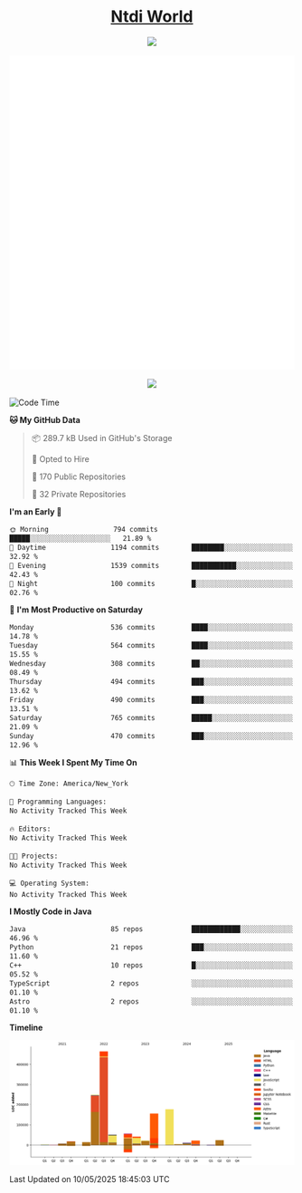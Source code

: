 <h1 align="center"><a href="https://www.ntdi.world">Ntdi World</a></h1>
<p align="center">
  <a href="https://github.com/n-tdi"><img src="https://readme-typing-svg.herokuapp.com?lines=FullStack+Developer;Web+Developer;Open-Source+Enthusiast;Java+Developer;Spigot-API%20Developer;&center=true&width=500&height=50"></a>
</p>

<div align="center">
  <img src="/github-metrics.svg"></img>
  
  <img src="https://komarev.com/ghpvc/?username=n-tdi&color=green"></img>
</div>

<!-- May use later.. idk -->
<!-- <a href="http://www.github.com/n-tdi"><img src="https://github-readme-stats.vercel.app/api?username=n-tdi&show_icons=true&hide=&count_private=true&title_color=0891b2&text_color=ffffff&icon_color=0891b2&bg_color=1c1917&hide_border=true&show_icons=true" alt="n-tdi's GitHub stats" /></a> -->

<!--START_SECTION:waka-->
![Code Time](http://img.shields.io/badge/Code%20Time-324%20hrs%2046%20mins-blue)

**🐱 My GitHub Data** 

> 📦 289.7 kB Used in GitHub's Storage 
 > 
> 💼 Opted to Hire
 > 
> 📜 170 Public Repositories 
 > 
> 🔑 32 Private Repositories 
 > 
**I'm an Early 🐤** 

```text
🌞 Morning                794 commits         █████░░░░░░░░░░░░░░░░░░░░   21.89 % 
🌆 Daytime                1194 commits        ████████░░░░░░░░░░░░░░░░░   32.92 % 
🌃 Evening                1539 commits        ███████████░░░░░░░░░░░░░░   42.43 % 
🌙 Night                  100 commits         █░░░░░░░░░░░░░░░░░░░░░░░░   02.76 % 
```
📅 **I'm Most Productive on Saturday** 

```text
Monday                   536 commits         ████░░░░░░░░░░░░░░░░░░░░░   14.78 % 
Tuesday                  564 commits         ████░░░░░░░░░░░░░░░░░░░░░   15.55 % 
Wednesday                308 commits         ██░░░░░░░░░░░░░░░░░░░░░░░   08.49 % 
Thursday                 494 commits         ███░░░░░░░░░░░░░░░░░░░░░░   13.62 % 
Friday                   490 commits         ███░░░░░░░░░░░░░░░░░░░░░░   13.51 % 
Saturday                 765 commits         █████░░░░░░░░░░░░░░░░░░░░   21.09 % 
Sunday                   470 commits         ███░░░░░░░░░░░░░░░░░░░░░░   12.96 % 
```


📊 **This Week I Spent My Time On** 

```text
🕑︎ Time Zone: America/New_York

💬 Programming Languages: 
No Activity Tracked This Week

🔥 Editors: 
No Activity Tracked This Week

🐱‍💻 Projects: 
No Activity Tracked This Week

💻 Operating System: 
No Activity Tracked This Week
```

**I Mostly Code in Java** 

```text
Java                     85 repos            ████████████░░░░░░░░░░░░░   46.96 % 
Python                   21 repos            ███░░░░░░░░░░░░░░░░░░░░░░   11.60 % 
C++                      10 repos            █░░░░░░░░░░░░░░░░░░░░░░░░   05.52 % 
TypeScript               2 repos             ░░░░░░░░░░░░░░░░░░░░░░░░░   01.10 % 
Astro                    2 repos             ░░░░░░░░░░░░░░░░░░░░░░░░░   01.10 % 
```



**Timeline**

![Lines of Code chart](https://raw.githubusercontent.com/n-tdi/n-tdi/main/assets/bar_graph.png)


 Last Updated on 10/05/2025 18:45:03 UTC
<!--END_SECTION:waka-->
